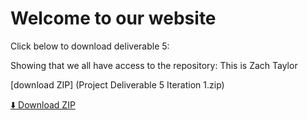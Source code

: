 # Welcome to our website

Click below to download deliverable 5:

Showing that we all have access to the repository:
This is Zach Taylor

[download ZIP] (Project Deliverable 5 Iteration 1.zip)

<a class="download-btn" href="{{ '/ProjectDeliverable5Iteration1.zip' | relative_url }}" download>
  ⬇️ Download ZIP
</a>


